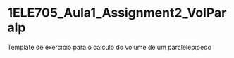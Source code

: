 # 1ELE705_Aula1_Assignment2_VolParalp
Template de exercicio para o calculo do volume de um paralelepipedo
